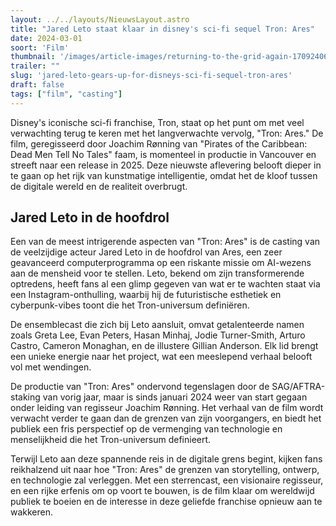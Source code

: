 ```yaml
---
layout: ../../layouts/NieuwsLayout.astro
title: "Jared Leto staat klaar in disney's sci-fi sequel Tron: Ares"
date: 2024-03-01
soort: 'Film'
thumbnail: '/images/article-images/returning-to-the-grid-again-1709240670.webp'
trailer: ""
slug: 'jared-leto-gears-up-for-disneys-sci-fi-sequel-tron-ares'
draft: false
tags: ["film", "casting"]
---
```



Disney's iconische sci-fi franchise, Tron, staat op het punt om met veel verwachting terug te keren met het langverwachte vervolg, "Tron: Ares." De film, geregisseerd door Joachim Rønning van "Pirates of the Caribbean: Dead Men Tell No Tales" faam, is momenteel in productie in Vancouver en streeft naar een release in 2025. Deze nieuwste aflevering belooft dieper in te gaan op het rijk van kunstmatige intelligentie, omdat het de kloof tussen de digitale wereld en de realiteit overbrugt.

## Jared Leto in de hoofdrol

Een van de meest intrigerende aspecten van "Tron: Ares" is de casting van de veelzijdige acteur Jared Leto in de hoofdrol van Ares, een zeer geavanceerd computerprogramma op een riskante missie om AI-wezens aan de mensheid voor te stellen. Leto, bekend om zijn transformerende optredens, heeft fans al een glimp gegeven van wat er te wachten staat via een Instagram-onthulling, waarbij hij de futuristische esthetiek en cyberpunk-vibes toont die het Tron-universum definiëren.

De ensemblecast die zich bij Leto aansluit, omvat getalenteerde namen zoals Greta Lee, Evan Peters, Hasan Minhaj, Jodie Turner-Smith, Arturo Castro, Cameron Monaghan, en de illustere Gillian Anderson. Elk lid brengt een unieke energie naar het project, wat een meeslepend verhaal belooft vol met wendingen.

De productie van "Tron: Ares" ondervond tegenslagen door de SAG/AFTRA-staking van vorig jaar, maar is sinds januari 2024 weer van start gegaan onder leiding van regisseur Joachim Rønning. Het verhaal van de film wordt verwacht verder te gaan dan de grenzen van zijn voorgangers, en biedt het publiek een fris perspectief op de vermenging van technologie en menselijkheid die het Tron-universum definieert.

Terwijl Leto aan deze spannende reis in de digitale grens begint, kijken fans reikhalzend uit naar hoe "Tron: Ares" de grenzen van storytelling, ontwerp, en technologie zal verleggen. Met een sterrencast, een visionaire regisseur, en een rijke erfenis om op voort te bouwen, is de film klaar om wereldwijd publiek te boeien en de interesse in deze geliefde franchise opnieuw aan te wakkeren.
